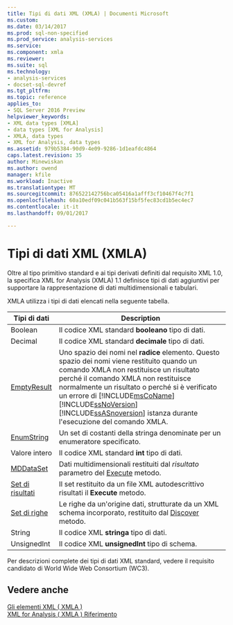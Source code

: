```yaml
---
title: Tipi di dati XML (XMLA) | Documenti Microsoft
ms.custom: 
ms.date: 03/14/2017
ms.prod: sql-non-specified
ms.prod_service: analysis-services
ms.service: 
ms.component: xmla
ms.reviewer: 
ms.suite: sql
ms.technology:
- analysis-services
- docset-sql-devref
ms.tgt_pltfrm: 
ms.topic: reference
applies_to:
- SQL Server 2016 Preview
helpviewer_keywords:
- XML data types [XMLA]
- data types [XML for Analysis]
- XMLA, data types
- XML for Analysis, data types
ms.assetid: 979b5384-90d9-4e09-9286-1d1eafdc4864
caps.latest.revision: 35
author: Minewiskan
ms.author: owend
manager: kfile
ms.workload: Inactive
ms.translationtype: MT
ms.sourcegitcommit: 876522142756bca05416a1afff3cf10467f4c7f1
ms.openlocfilehash: 60a10edf09c041b563f15bf5fec83cd1b5ec4ec7
ms.contentlocale: it-it
ms.lasthandoff: 09/01/2017

---
```

# <a name="xml-data-types-xmla"></a>Tipi di dati XML (XMLA)
  Oltre al tipo primitivo standard e ai tipi derivati definiti dal requisito XML 1.0, la specifica XML for Analysis (XMLA) 1.1 definisce tipi di dati aggiuntivi per supportare la rappresentazione di dati multidimensionali e tabulari.  
  
 XMLA utilizza i tipi di dati elencati nella seguente tabella.  
  
|Tipi di dati|Description|  
|----------------|-----------------|  
|Boolean|Il codice XML standard **booleano** tipo di dati.|  
|Decimal|Il codice XML standard **decimale** tipo di dati.|  
|[EmptyResult](../../../analysis-services/xmla/xml-data-types/emptyresult-data-type-xmla.md)|Uno spazio dei nomi nel **radice** elemento. Questo spazio dei nomi viene restituito quando un comando XMLA non restituisce un risultato perché il comando XMLA non restituisce normalmente un risultato o perché si è verificato un errore di [!INCLUDE[msCoName](../../../includes/msconame-md.md)] [!INCLUDE[ssNoVersion](../../../includes/ssnoversion-md.md)] [!INCLUDE[ssASnoversion](../../../includes/ssasnoversion-md.md)] istanza durante l'esecuzione del comando XMLA.|  
|[EnumString](../../../analysis-services/xmla/xml-data-types/enumstring-data-type-xmla.md)|Un set di costanti della stringa denominate per un enumeratore specificato.|  
|Valore intero|Il codice XML standard **int** tipo di dati.|  
|[MDDataSet](../../../analysis-services/xmla/xml-data-types/mddataset-data-type-xmla.md)|Dati multidimensionali restituiti dal *risultato* parametro del [Execute](../../../analysis-services/xmla/xml-elements-methods-execute.md) metodo.|  
|[Set di risultati](../../../analysis-services/xmla/xml-data-types/resultset-data-type-xmla.md)|Il set restituito da un file XML autodescrittivo risultati il **Execute** metodo.|  
|[Set di righe](../../../analysis-services/xmla/xml-data-types/rowset-data-type-xmla.md)|Le righe da un'origine dati, strutturate da un XML schema incorporato, restituito dal [Discover](../../../analysis-services/xmla/xml-elements-methods-discover.md) metodo.|  
|String|Il codice XML **stringa** tipo di dati.|  
|UnsignedInt|Il codice XML **unsignedInt** tipo di schema.|  
  
 Per descrizioni complete dei tipi di dati XML standard, vedere il requisito candidato di World Wide Web Consortium (WC3).  
  
## <a name="see-also"></a>Vedere anche  
 [Gli elementi XML &#40; XMLA &#41;](http://msdn.microsoft.com/library/40ab2360-efb6-4ba6-bf23-e84964e51008)   
 [XML for Analysis &#40; XMLA &#41; Riferimento](../../../analysis-services/xmla/xml-for-analysis-xmla-reference.md)  
  
  

